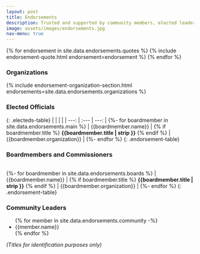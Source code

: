 ```yaml
---
layout: post
title: Endorsements
description: Trusted and supported by community members, elected leaders, and organizations
image: assets/images/endorsements.jpg
nav-menu: true
---  
```


{% for endorsement in site.data.endorsements.quotes %}
    {% include endorsement-quote.html endorsement=endorsement %}
{% endfor %}

### Organizations

{% include endorsement-organization-section.html endorsements=site.data.endorsements.organizations %}

### Elected Officials

{: .electeds-table}
|      |      |      |
| ---: | :--- | ---: |
{%- for boardmember in site.data.endorsements.main %}
| {{boardmember.name}} | {% if boardmember.title %} **{{boardmember.title | strip }}** {% endif %} | {{boardmember.organization}} |
{%- endfor %}
{: .endorsement-table} 
 

### Boardmembers and Commissioners

|      |      |      |
| ---: | :--- | ---: |
{%- for boardmember in site.data.endorsements.boards %}
| {{boardmember.name}} | {% if boardmember.title %} **{{boardmember.title | strip }}** {% endif %} | {{boardmember.organization}} |
{%- endfor %}
{: .endorsement-table}

### Community Leaders

<ul class="endorsement-cloud">
{% for member in site.data.endorsements.community -%}
<li> {{member.name}} </li>
{% endfor %}
</ul>


*(Titles for identification purposes only)*